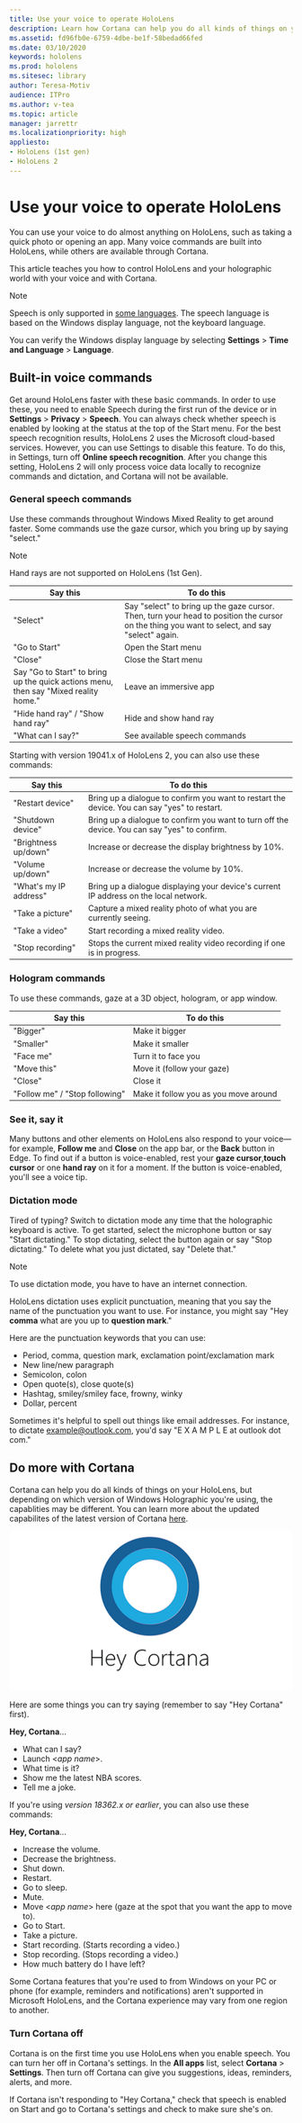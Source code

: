 ```yaml
---
title: Use your voice to operate HoloLens
description: Learn how Cortana can help you do all kinds of things on your HoloLens mixed reality devices, including voice commands, dictation, and hologram interactions.
ms.assetid: fd96fb0e-6759-4dbe-be1f-58bedad66fed
ms.date: 03/10/2020
keywords: hololens
ms.prod: hololens
ms.sitesec: library
author: Teresa-Motiv
audience: ITPro
ms.author: v-tea
ms.topic: article
manager: jarrettr
ms.localizationpriority: high
appliesto:
- HoloLens (1st gen)
- HoloLens 2
---
```


# Use your voice to operate HoloLens

You can use your voice to do almost anything on HoloLens, such as taking a quick photo or opening an app. Many voice commands are built into HoloLens, while others are available through Cortana.

This article teaches you how to control HoloLens and your holographic world with your voice and with Cortana.

> [!NOTE]
> Speech is only supported in [some languages](hololens2-language-support.md). The speech language is based on the Windows display language, not the keyboard language.  
>  
> You can verify the Windows display language by selecting **Settings** > **Time and Language** > **Language**.

## Built-in voice commands

Get around HoloLens faster with these basic commands. In order to use these, you need to enable Speech during the first run of the device or in **Settings** > **Privacy** > **Speech**. You can always check whether speech is enabled by looking at the status at the top of the Start menu. For the best speech recognition results, HoloLens 2 uses the Microsoft cloud-based services. However, you can use Settings to disable this feature. To do this, in Settings, turn off **Online speech recognition**. After you change this setting, HoloLens 2 will only process voice data locally to recognize commands and dictation, and Cortana will not be available.

### General speech commands

Use these commands throughout Windows Mixed Reality to get around faster. Some commands use the gaze cursor, which you bring up by saying "select."

> [!NOTE]
> Hand rays are not supported on HoloLens (1st Gen).

| Say this | To do this |
| - | - |
| "Select" | Say "select" to bring up the gaze cursor. Then, turn your head to position the cursor on the thing you want to select, and say "select" again. |
| "Go to Start" |  Open the Start menu |
| "Close"  | Close the Start menu |
| Say "Go to Start" to bring up the quick actions menu, then say "Mixed reality home."  | Leave an immersive app |
| "Hide hand ray" / "Show hand ray" | Hide and show hand ray |
| "What can I say?"  | See available speech commands |

Starting with version 19041.x of HoloLens 2, you can also use these commands:

| Say this | To do this |
| - | - |
| "Restart device" | Bring up a dialogue to confirm you want to restart the device. You can say "yes" to restart. |
| "Shutdown device" | Bring up a dialogue to confirm you want to turn off the device. You can say "yes" to confirm. |
| "Brightness up/down" | Increase or decrease the display brightness by 10%. |
| "Volume up/down" | Increase or decrease the volume by 10%. |
| "What's my IP address" | Bring up a dialogue displaying your device's current IP address on the local network. |
| "Take a picture" | Capture a mixed reality photo of what you are currently seeing. |
| "Take a video" | Start recording a mixed reality video. | 
| "Stop recording" | Stops the current mixed reality video recording if one is in progress. |

### Hologram commands

To use these commands, gaze at a 3D object, hologram, or app window.

| Say this | To do this |
| - | - |
| "Bigger" | Make it bigger |
| "Smaller" | Make it smaller |
| "Face me" | Turn it to face you |
| "Move this" | Move it (follow your gaze) |
| "Close" | Close it |
| "Follow me" / "Stop following" | Make it follow you as you move around |

### See it, say it

Many buttons and other elements on HoloLens also respond to your voice—for example, **Follow me** and **Close** on the app bar, or the **Back** button in Edge. To find out if a button is voice-enabled, rest your **gaze cursor**,**touch cursor** or one **hand ray** on it for a moment. If the button is voice-enabled, you'll see a voice tip.

### Dictation mode

Tired of typing? Switch to dictation mode any time that the holographic keyboard is active. To get started, select the microphone button or say "Start dictating." To stop dictating, select the button again or say "Stop dictating." To delete what you just dictated, say "Delete that." 

> [!NOTE]
> To use dictation mode, you have to have an internet connection.

HoloLens dictation uses explicit punctuation, meaning that you say the name of the punctuation you want to use. For instance, you might say "Hey **comma** what are you up to **question mark**."

Here are the punctuation keywords that you can use:

- Period, comma, question mark, exclamation point/exclamation mark
- New line/new paragraph
- Semicolon, colon
- Open quote(s), close quote(s)
- Hashtag, smiley/smiley face, frowny, winky
- Dollar, percent

Sometimes it's helpful to spell out things like email addresses. For instance, to dictate example@outlook.com, you'd say "E X A M P L E at outlook dot com."

## Do more with Cortana

Cortana can help you do all kinds of things on your HoloLens, but depending on which version of Windows Holographic you're using, the capablities may be different. You can learn more about the updated capabilites of the latest version of Cortana [here](https://blogs.windows.com/windowsexperience/2020/02/28/cortana-in-the-upcoming-windows-10-release-focused-on-your-productivity-with-enhanced-security-and-privacy/). 

![Hey Cortana!](images/cortana-on-hololens.png)

Here are some things you can try saying (remember to say "Hey Cortana" first).

**Hey, Cortana**...

- What can I say?
- Launch <*app name*>.
- What time is it?
- Show me the latest NBA scores.
- Tell me a joke.

If you're using *version 18362.x or earlier*, you can also use these commands:

**Hey, Cortana**...

- Increase the volume.
- Decrease the brightness.
- Shut down.
- Restart.
- Go to sleep.
- Mute.
- Move <*app name*> here (gaze at the spot that you want the app to move to).
- Go to Start.
- Take a picture.
- Start recording. (Starts recording a video.)
- Stop recording. (Stops recording a video.)
- How much battery do I have left?

Some Cortana features that you're used to from Windows on your PC or phone (for example, reminders and notifications) aren't supported in Microsoft HoloLens, and the Cortana experience may vary from one region to another.

### Turn Cortana off

Cortana is on the first time you use HoloLens when you enable speech. You can turn her off in Cortana's settings. In the **All apps** list, select **Cortana** > **Settings**. Then turn off Cortana can give you suggestions, ideas, reminders, alerts, and more.

If Cortana isn't responding to "Hey Cortana," check that speech is enabled on Start and go to Cortana's settings and check to make sure she's on.

